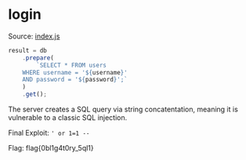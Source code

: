 # login

Source: [index.js](index.js)

```js
result = db
	.prepare(
		`SELECT * FROM users 
	WHERE username = '${username}'
	AND password = '${password}';`
	)
	.get();
```

The server creates a SQL query via string concatentation, meaning it is vulnerable to a classic SQL injection.

Final Exploit: `' or 1=1 --`

Flag: flag{0bl1g4t0ry_5ql1}
